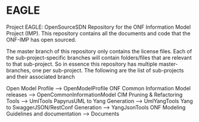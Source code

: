 # EAGLE
Project EAGLE: OpenSourceSDN Repository for the ONF Information Model Project (IMP).
This repository contains all the documents and code that the ONF-IMP has open sourced.

The master branch of this repository only contains the license files. Each of the sub-project-specific branches will contain folders/files that are relevant to that sub-project. So in essence this repository has multiple master-branches, one per sub-project.
The following are the list of sub-projects and their associated branch

Open Model Profile --> OpenModelProfile
ONF Common Information Model releases --> OpenCommonInformationModel
CIM Pruning & Refactoring Tools --> UmlTools
PapyrusUML to Yang Generation --> UmlYangTools
Yang to SwaggerJSON/RestConf Generation --> YangJsonTools
ONF Modeling Guidelines and documentation --> Documents
